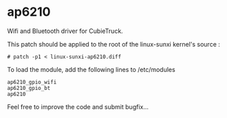 ap6210
======

Wifi and Bluetooth driver for CubieTruck.

This patch should be applied to the root of the linux-sunxi kernel's source :

    # patch -p1 < linux-sunxi-ap6210.diff

To load the module, add the following lines to /etc/modules

    ap6210_gpio_wifi
    ap6210_gpio_bt
    ap6210

Feel free to improve the code and submit bugfix...

